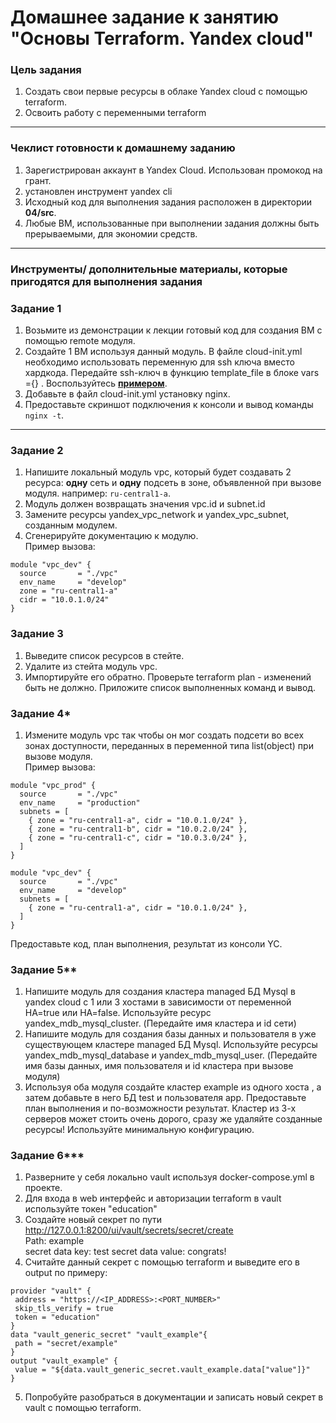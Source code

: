 # Домашнее задание к занятию "Основы Terraform. Yandex cloud"

### Цель задания

1. Создать свои первые ресурсы в облаке Yandex cloud с помощью terraform.
2. Освоить работу с переменными terraform

------

### Чеклист готовности к домашнему заданию

1. Зарегистрирован аккаунт в Yandex Cloud. Использован промокод на грант.
2. установлен инструмент yandex cli
3. Исходный код для выполнения задания расположен в директории **04/src**.
4. Любые ВМ, использованные при выполнении задания должны быть прерываемыми, для экономии средств.

------

### Инструменты/ дополнительные материалы, которые пригодятся для выполнения задания



### Задание 1

1. Возьмите из демонстрации к лекции готовый код для создания ВМ с помощью remote модуля.
2. Создайте 1 ВМ используя данный модуль. В файле cloud-init.yml необходимо использовать переменную для ssh ключа вместо хардкода. Передайте ssh-ключ в функцию template_file в блоке vars ={} .
Воспользуйтесь [**примером**](https://grantorchard.com/dynamic-cloudinit-content-with-terraform-file-templates/).
3. Добавьте в файл cloud-init.yml установку nginx.
4. Предоставьте скриншот подключения к консоли и вывод команды ```nginx -t```.

------

### Задание 2

1. Напишите локальный модуль vpc, который будет создавать 2 ресурса: **одну** сеть и **одну** подсеть в зоне, объявленной при вызове модуля. например: ```ru-central1-a```.
2. Модуль должен возвращать значения vpc.id и subnet.id
3. Замените ресурсы yandex_vpc_network и yandex_vpc_subnet, созданным модулем.
4. Сгенерируйте документацию к модулю.  
Пример вызова:
```
module "vpc_dev" {
  source       = "./vpc"
  env_name     = "develop"
  zone = "ru-central1-a"
  cidr = "10.0.1.0/24"
}
```

### Задание 3
1. Выведите список ресурсов в стейте.
2. Удалите из стейта модуль vpc.
3. Импортируйте его обратно. Проверьте terraform plan - изменений быть не должно.
Приложите список выполненных команд и вывод.


### Задание 4*

1. Измените модуль vpc так чтобы он мог создать подсети во всех зонах доступности, переданных в переменной типа list(object) при вызове модуля.  
Пример вызова:
```
module "vpc_prod" {
  source       = "./vpc"
  env_name     = "production"
  subnets = [
    { zone = "ru-central1-a", cidr = "10.0.1.0/24" },
    { zone = "ru-central1-b", cidr = "10.0.2.0/24" },
    { zone = "ru-central1-c", cidr = "10.0.3.0/24" },
  ]
}

module "vpc_dev" {
  source       = "./vpc"
  env_name     = "develop"
  subnets = [
    { zone = "ru-central1-a", cidr = "10.0.1.0/24" },
  ]
}
```

Предоставьте код, план выполнения, результат из консоли YC.

### Задание 5**
1. Напишите модуль для создания кластера managed БД Mysql в yandex cloud с 1 или 3 хостами в зависимости от переменной HA=true или HA=false. Используйте ресурс yandex_mdb_mysql_cluster. (Передайте имя кластера и id сети)
2. Напишите модуль для создания базы данных и пользователя в уже существующем кластере managed БД Mysql. Используйте ресурсы yandex_mdb_mysql_database и yandex_mdb_mysql_user. (Передайте имя базы данных, имя пользователя и id кластера при вызове модуля)
3. Используя оба модуля создайте кластер example из одного хоста , а затем добавьте в него БД test и пользователя app.
Предоставьте план выполнения и по-возможности результат. Кластер из 3-х серверов может стоить очень дорого, сразу же удаляйте созданные ресурсы! Используйте минимальную конфигурацию.

### Задание 6***
1. Разверните у себя локально vault используя docker-compose.yml в проекте.
2. Для входа в web интерфейс и авторизации terraform в vault используйте токен "education"
3. Создайте новый секрет по пути http://127.0.0.1:8200/ui/vault/secrets/secret/create  
Path: example  
secret data key: test 
secret data value: congrats!  
4. Считайте данный секрет с помощью terraform и выведите его в output по примеру:
```
provider "vault" {
 address = "https://<IP_ADDRESS>:<PORT_NUMBER>"
 skip_tls_verify = true
 token = "education"
}
data "vault_generic_secret" "vault_example"{
 path = "secret/example"
}
output "vault_example" {
 value = "${data.vault_generic_secret.vault_example.data["value"]}"
}
```
5. Попробуйте разобраться в документации и записать новый секрет в vault с помощью terraform. 




